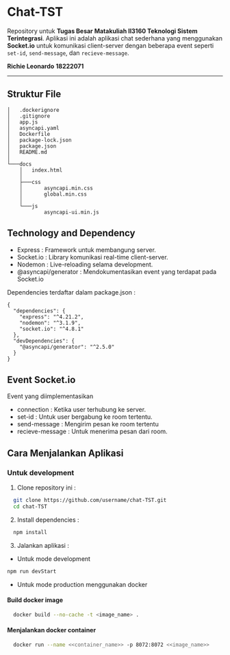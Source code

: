 # Chat-TST

Repository untuk **Tugas Besar Matakuliah II3160 Teknologi Sistem Terintegrasi**. Aplikasi ini adalah aplikasi chat sederhana yang menggunakan **Socket.io** untuk komunikasi client-server dengan beberapa event seperti `set-id`, `send-message`, dan `recieve-message`.

**Richie Leonardo**
**18222071**

---

## Struktur File

```plaintext
│   .dockerignore
│   .gitignore
│   app.js
│   asyncapi.yaml
│   Dockerfile
│   package-lock.json
│   package.json
│   README.md
│
└───docs
    │   index.html
    │
    ├───css
    │       asyncapi.min.css
    │       global.min.css
    │
    └───js
            asyncapi-ui.min.js
```

## Technology and Dependency

- Express : Framework untuk membangung server.
- Socket.io : Library komunikasi real-time client-server.
- Nodemon : Live-reloading selama development.
- @asyncapi/generator : Mendokumentasikan event yang terdapat pada Socket.io 

Dependencies terdaftar dalam package.json : 
```plaintext
{
  "dependencies": {
    "express": "^4.21.2",
    "nodemon": "^3.1.9",
    "socket.io": "^4.8.1"
  },
  "devDependencies": {
    "@asyncapi/generator": "^2.5.0"
  }
}
```

## Event Socket.io

Event yang diimplementasikan 
- connection : Ketika user terhubung ke server.
- set-id : Untuk user bergabung ke room tertentu.
- send-message : Mengirim pesan ke room tertentu
- recieve-message : Untuk menerima pesan dari room.


## Cara Menjalankan Aplikasi

### Untuk development

1. Clone repository ini : 

```bash
  git clone https://github.com/username/chat-TST.git
  cd chat-TST
```

2. Install dependencies :
 ```bash
   npm install
```

3. Jalankan aplikasi :
- Untuk mode development
```bash
npm run devStart
```
- Untuk mode production menggunakan docker
#### Build docker image
```bash
  docker build --no-cache -t <image_name> .
```

#### Menjalankan docker container
```bash
  docker run --name <<container_name>> -p 8072:8072 <<image_name>>
```



